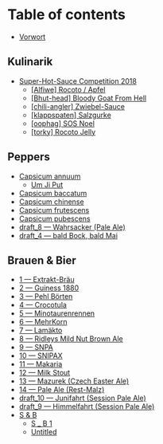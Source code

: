 # Table of contents

* [Vorwort](README.md)

## Kulinarik

* [Super-Hot-Sauce Competition 2018](kulinarik/hot-sauce-competition-2018/README.md)
  * [\[Alfiwe\] Rocoto / Apfel](kulinarik/hot-sauce-competition-2018/alfiwe-rocoto-apfel.md)
  * [\[Bhut-head\] Bloody Goat From Hell](kulinarik/hot-sauce-competition-2018/bhut-head-bloody-goat-from-hell.md)
  * [\[chili-angler\] Zwiebel-Sauce](kulinarik/hot-sauce-competition-2018/chili-angler-zwiebel-sauce.md)
  * [\[klappspaten\] Salzgurke](kulinarik/hot-sauce-competition-2018/klappspaten-salzgurke.md)
  * [\[oophag\] SOS Noel](kulinarik/hot-sauce-competition-2018/oophag-sos-noel.md)
  * [\[torky\] Rocoto Jelly](kulinarik/hot-sauce-competition-2018/torky-rocoto-jelly.md)

## Peppers

* [Capsicum annuum](peppers/capsicum-annuum/README.md)
  * [Um Ji Put](peppers/capsicum-annuum/um-ji-put.md)
* [Capsicum baccatum](peppers/capsicum-baccatum.md)
* [Capsicum chinense](peppers/capsicum-chinense.md)
* [Capsicum frutescens](peppers/capsicum-frutescens.md)
* [Capsicum pubescens](peppers/capsicum-pubescens.md)
* [draft\_8 — Wahrsacker \(Pale Ale\)](draft_8-wahrsacker-pale-ale.md)
* [draft\_4 — bald Bock, bald Mai](draft_4-bald-bock-bald-mai.md)

## Brauen & Bier

* [1 — Extrakt-Bräu](brauen-and-bier/1.md)
* [2 — Guiness 1880](brauen-and-bier/untitled.md)
* [3 — Pehl Börten](brauen-and-bier/3-pehl-boerten.md)
* [4 — Crocotula](brauen-and-bier/4-crocotula.md)
* [5 — Minotaurenrennen](brauen-and-bier/5-minotaurenrennen.md)
* [6 — MehrKorn](brauen-and-bier/6-mehrkorn.md)
* [7 — Lamäkto](brauen-and-bier/7-lamaekto.md)
* [8 — Ridleys Mild Nut Brown Ale](brauen-and-bier/8-ridleys-mild-nut-brown-ale.md)
* [9 — SNPA](brauen-and-bier/9-snpa.md)
* [10 — SNIPAX](brauen-and-bier/10-snipax.md)
* [11 — Makaria](brauen-and-bier/11-makaria.md)
* [12 — Milk Stout](brauen-and-bier/12-milk-stout.md)
* [13 — Mazurek \(Czech Easter Ale\)](brauen-and-bier/13-mazurek-czech-easter-ale.md)
* [14 — Pale Ale \(Rest-Malz\)](brauen-and-bier/14-pale-ale-rest-malz.md)
* [draft\_10 — Junifahrt \(Session Pale Ale\)](brauen-and-bier/draft_10-junifahrt-session-pale-ale.md)
* [draft\_9 — Himmelfahrt \(Session Pale Ale\)](brauen-and-bier/draft_9-himmelfahrt-session-pale-ale.md)
* [S & B](brauen-and-bier/s-and-b/README.md)
  * [S \_ B 1](brauen-and-bier/s-and-b/s-_-b-1.md)
  * [Untitled](brauen-and-bier/s-and-b/untitled.md)

